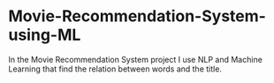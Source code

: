 # Movie-Recommendation-System-using-ML
In the Movie Recommendation System project I use NLP and Machine Learning that find the relation between words and the title. 
